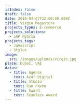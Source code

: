 ```yaml
---
isIndex: false
draft: false
date: 2016-04-07T22:00:00.000Z
title: Virgin Megastore
projects_types: E-commerce
projects_solutions:
  - SAP Hybris
projects_tags:
  - Javascript
  - Stylus
image:
  src: /images/uploads/virgin.jpg
place: Dubai, UAE
datas:
  - title: Agence
    text: Azur Digital
  - title: Studio
    text: Rue Pavée
  - title: Award
    text: Seamless Award
---
```


